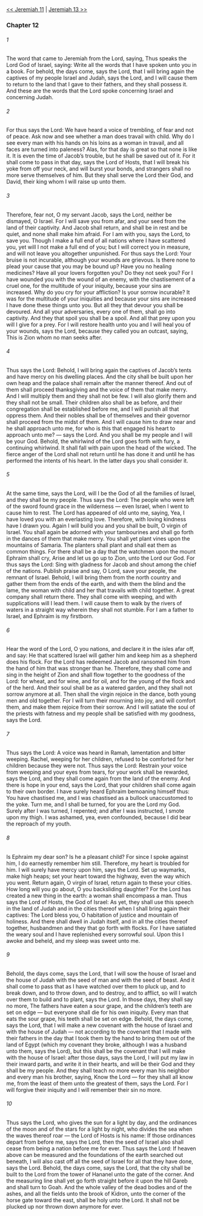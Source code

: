 [<< Jeremiah 11](Jeremiah%2011)  |  [Jeremiah 13 >>](Jeremiah%2013)

### Chapter 12
###### 1
The word that came to Jeremiah from the Lord, saying, Thus speaks the Lord God of Israel, saying: Write all the words that I have spoken unto you in a book. For behold, the days come, says the Lord, that I will bring again the captives of my people Israel and Judah, says the Lord, and I will cause them to return to the land that I gave to their fathers, and they shall possess it. And these are the words that the Lord spoke concerning Israel and concerning Judah.

###### 2
For thus says the Lord: We have heard a voice of trembling, of fear and not of peace. Ask now and see whether a man does travail with child. Why do I see every man with his hands on his loins as a woman in travail, and all faces are turned into paleness? Alas, for that day is great so that none is like it. It is even the time of Jacob’s trouble, but he shall be saved out of it. For it shall come to pass in that day, says the Lord of Hosts, that I will break his yoke from off your neck, and will burst your bonds, and strangers shall no more serve themselves of him. But they shall serve the Lord their God, and David, their king whom I will raise up unto them.

###### 3
Therefore, fear not, O my servant Jacob, says the Lord, neither be dismayed, O Israel. For I will save you from afar, and your seed from the land of their captivity. And Jacob shall return, and shall be in rest and be quiet, and none shall make him afraid. For I am with you, says the Lord, to save you. Though I make a full end of all nations where I have scattered you, yet will I not make a full end of you; but I will correct you in measure, and will not leave you altogether unpunished. For thus says the Lord: Your bruise is not incurable, although your wounds are grievous. Is there none to plead your cause that you may be bound up? Have you no healing medicines? Have all your lovers forgotten you? Do they not seek you? For I have wounded you with the wound of an enemy, with the chastisement of a cruel one, for the multitude of your iniquity, because your sins are increased. Why do you cry for your affliction? Is your sorrow incurable? It was for the multitude of your iniquities and because your sins are increased I have done these things unto you. But all they that devour you shall be devoured. And all your adversaries, every one of them, shall go into captivity. And they that spoil you shall be a spoil. And all that prey upon you will I give for a prey. For I will restore health unto you and I will heal you of your wounds, says the Lord, because they called you an outcast, saying, This is Zion whom no man seeks after.

###### 4
Thus says the Lord: Behold, I will bring again the captives of Jacob’s tents and have mercy on his dwelling places. And the city shall be built upon her own heap and the palace shall remain after the manner thereof. And out of them shall proceed thanksgiving and the voice of them that make merry. And I will multiply them and they shall not be few. I will also glorify them and they shall not be small. Their children also shall be as before, and their congregation shall be established before me, and I will punish all that oppress them. And their nobles shall be of themselves and their governor shall proceed from the midst of them. And I will cause him to draw near and he shall approach unto me, for who is this that engaged his heart to approach unto me? — says the Lord. And you shall be my people and I will be your God. Behold, the whirlwind of the Lord goes forth with fury, a continuing whirlwind. It shall fall with pain upon the head of the wicked. The fierce anger of the Lord shall not return until he has done it and until he has performed the intents of his heart. In the latter days you shall consider it.

###### 5
At the same time, says the Lord, will I be the God of all the families of Israel, and they shall be my people. Thus says the Lord: The people who were left of the sword found grace in the wilderness — even Israel, when I went to cause him to rest. The Lord has appeared of old unto me, saying, Yea, I have loved you with an everlasting love. Therefore, with loving kindness have I drawn you. Again I will build you and you shall be built, O virgin of Israel. You shall again be adorned with your tambourines and shall go forth in the dances of them that make merry. You shall yet plant vines upon the mountains of Samaria. The planters shall plant and shall eat them as common things. For there shall be a day that the watchmen upon the mount Ephraim shall cry, Arise and let us go up to Zion, unto the Lord our God. For thus says the Lord: Sing with gladness for Jacob and shout among the chief of the nations. Publish praise and say, O Lord, save your people, the remnant of Israel. Behold, I will bring them from the north country and gather them from the ends of the earth, and with them the blind and the lame, the woman with child and her that travails with child together. A great company shall return there. They shall come with weeping, and with supplications will I lead them. I will cause them to walk by the rivers of waters in a straight way wherein they shall not stumble. For I am a father to Israel, and Ephraim is my firstborn.

###### 6
Hear the word of the Lord, O you nations, and declare it in the isles afar off, and say: He that scattered Israel will gather him and keep him as a shepherd does his flock. For the Lord has redeemed Jacob and ransomed him from the hand of him that was stronger than he. Therefore, they shall come and sing in the height of Zion and shall flow together to the goodness of the Lord: for wheat, and for wine, and for oil, and for the young of the flock and of the herd. And their soul shall be as a watered garden, and they shall not sorrow anymore at all. Then shall the virgin rejoice in the dance, both young men and old together. For I will turn their mourning into joy, and will comfort them, and make them rejoice from their sorrow. And I will satiate the soul of the priests with fatness and my people shall be satisfied with my goodness, says the Lord.

###### 7
Thus says the Lord: A voice was heard in Ramah, lamentation and bitter weeping. Rachel, weeping for her children, refused to be comforted for her children because they were not. Thus says the Lord: Restrain your voice from weeping and your eyes from tears, for your work shall be rewarded, says the Lord, and they shall come again from the land of the enemy. And there is hope in your end, says the Lord, that your children shall come again to their own border. I have surely heard Ephraim bemoaning himself thus: You have chastised me, and I was chastised as a bullock unaccustomed to the yoke. Turn me, and I shall be turned, for you are the Lord my God. Surely after I was turned, I repented; and after I was instructed, I smote upon my thigh. I was ashamed, yea, even confounded, because I did bear the reproach of my youth.

###### 8
Is Ephraim my dear son? Is he a pleasant child? For since I spoke against him, I do earnestly remember him still. Therefore, my heart is troubled for him. I will surely have mercy upon him, says the Lord. Set up waymarks, make high heaps; set your heart toward the highway, even the way which you went. Return again, O virgin of Israel, return again to these your cities. How long will you go about, O you backsliding daughter? For the Lord has created a new thing in the earth: a woman shall encompass a man. Thus says the Lord of Hosts, the God of Israel: As yet, they shall use this speech in the land of Judah and in the cities thereof when I shall bring again their captives: The Lord bless you, O habitation of justice and mountain of holiness. And there shall dwell in Judah itself, and in all the cities thereof together, husbandmen and they that go forth with flocks. For I have satiated the weary soul and I have replenished every sorrowful soul. Upon this I awoke and beheld, and my sleep was sweet unto me.

###### 9
Behold, the days come, says the Lord, that I will sow the house of Israel and the house of Judah with the seed of man and with the seed of beast. And it shall come to pass that as I have watched over them to pluck up, and to break down, and to throw down, and to destroy, and to afflict, so will I watch over them to build and to plant, says the Lord. In those days, they shall say no more, The fathers have eaten a sour grape, and the children’s teeth are set on edge — but everyone shall die for his own iniquity. Every man that eats the sour grape, his teeth shall be set on edge. Behold, the days come, says the Lord, that I will make a new covenant with the house of Israel and with the house of Judah — not according to the covenant that I made with their fathers in the day that I took them by the hand to bring them out of the land of Egypt (which my covenant they broke, although I was a husband unto them, says the Lord), but this shall be the covenant that I will make with the house of Israel: after those days, says the Lord, I will put my law in their inward parts, and write it in their hearts, and will be their God and they shall be my people. And they shall teach no more every man his neighbor and every man his brother, saying, Know the Lord — for they shall all know me, from the least of them unto the greatest of them, says the Lord. For I will forgive their iniquity and I will remember their sin no more.

###### 10
Thus says the Lord, who gives the sun for a light by day, and the ordinances of the moon and of the stars for a light by night, who divides the sea when the waves thereof roar — the Lord of Hosts is his name: If those ordinances depart from before me, says the Lord, then the seed of Israel also shall cease from being a nation before me for ever. Thus says the Lord: If heaven above can be measured and the foundations of the earth searched out beneath, I will also cast off all the seed of Israel for all that they have done, says the Lord. Behold, the days come, says the Lord, that the city shall be built to the Lord from the tower of Hananel unto the gate of the corner. And the measuring line shall yet go forth straight before it upon the hill Gareb and shall turn to Goah. And the whole valley of the dead bodies and of the ashes, and all the fields unto the brook of Kidron, unto the corner of the horse gate toward the east, shall be holy unto the Lord. It shall not be plucked up nor thrown down anymore for ever.